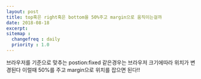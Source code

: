 ```yaml
---
layout: post
title: top혹은 right혹은 bottom을 50%주고 margin으로 움직이는걸까
date: 2018-08-18
excerpt:  
sitemap :
  changefreq : daily
  priority : 1.0
---
```


<div>
  <p>
    브라우저를 기준으로 맞추는 postion:fixed 같은경우는 브라우저 크기에따라 위치가 변경된다
    이럴때 50%를 주고 margin으로 위치를 잡으면 된다!!
  </p>
</div>
